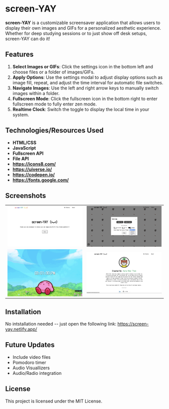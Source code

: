 # screen-YAY

**screen-YAY** is a customizable screensaver application that allows users to display their own images and GIFs for a personalized aesthetic experience. Whether for deep studying sessions or to just show off desk setups, screen-YAY can do it!

## Features

1. **Select Images or GIFs**: Click the settings icon in the bottom left and choose files or a folder of images/GIFs.
2. **Apply Options**: Use the settings modal to adjust display options such as image fill, repeat, and adjust the time interval for automatic file switches.
3. **Navigate Images**: Use the left and right arrow keys to manually switch images within a folder.
4. **Fullscreen Mode**: Click the fullscreen icon in the bottom right to enter fullscreen mode to fully enter zen mode.
5. **Realtime Clock**: Switch the toggle to display the local time in your system.

## Technologies/Resources Used

- **HTML/CSS**
- **JavaScript**
- **Fullscreen API**
- **File API**
- **https://icons8.com/**
- **https://uiverse.io/**
- **https://codepen.io/**
- **https://fonts.google.com/**

## Screenshots

<table>
 <tr>
    <td><img src="./images/SS1.png" width="300" height="auto"></td>
    <td><img src="./images/SS2.png" width="300" height="auto"></td>
    </tr>
    <tr>
      <td><img src="./images/SS3.png" width="300" height="auto"></td>
      <td><img src="./images/SS4.png" width="300" height="auto"></td>
    </tr>
 <tr>
</table>

## Installation

No intstallation needed -- just open the following link: https://screen-yay.netlify.app/

## Future Updates
- Include video files
- Pomodoro timer
- Audio Visuallizers
- Audio/Radio integration
  
## License

This project is licensed under the MIT License.
